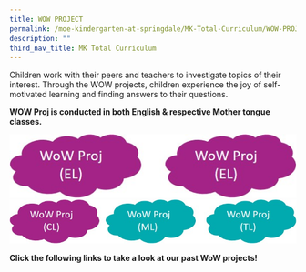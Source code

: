 ```yaml
---
title: WOW PROJECT
permalink: /moe-kindergarten-at-springdale/MK-Total-Curriculum/WOW-PROJECT/
description: ""
third_nav_title: MK Total Curriculum
---
```

Children work with their peers and teachers to investigate topics of their interest. Through the WOW projects, children experience the joy of self-motivated learning and finding answers to their questions.  
  
**WOW Proj is conducted in both English & respective Mother tongue classes.**

![](/images/WOW1.jpeg)
![](/images/WOW2.jpeg)

**Click the following links to take a look at our past WoW projects!**

